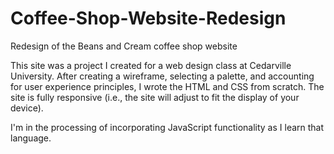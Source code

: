 # Coffee-Shop-Website-Redesign
Redesign of the Beans and Cream coffee shop website

This site was a project I created for a web design class at Cedarville University. After creating a wireframe, selecting a palette, and 
accounting for user experience principles, I wrote the HTML and CSS from scratch. The site is fully responsive (i.e., the site will adjust
to fit the display of your device).

I'm in the processing of incorporating JavaScript functionality as I learn that language.
